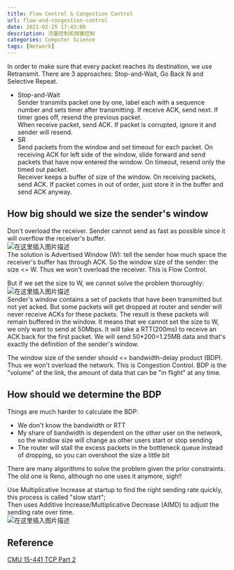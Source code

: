 ```yaml
---
title: Flow Control & Congestion Control
url: flow-and-congestion-control
date: 2021-02-25 17:43:00
description: 流量控制和拥塞控制
categories: Computer Science
tags: [Network]
---
```


In order to make sure that every packet reaches its destination, we use Retransmit. There are 3 approaches: Stop-and-Wait, Go Back N and Selective Repeat.

 - Stop-and-Wait  
Sender transmits packet one by one, label each with a sequence number and sets timer after transmitting. If receive ACK, send next. If timer goes off, resend the previous packet.  
When receive packet, send ACK. If packet is corrupted, ignore it and sender will resend.
 - SR  
Send packets from the window and set timeout for each packet. On receiving ACK for left side of the window, slide forward and send packets that have now entered the window. On timeout, resend only the timed out packet.  
Receiver keeps a buffer of size of the window. On receiving packets, send ACK. If packet comes in out of order, just store it in the buffer and send ACK anyway.

## How big should we size the sender's window
Don't overload the receiver. Sender cannot send as fast as possible since it will overflow the receiver's buffer.   
![在这里插入图片描述](https://img-blog.csdnimg.cn/20200417151819468.png)  
The solution is Advertised Window (W): tell the sender how much space the receiver's buffer has through ACK. So the window size of the sender: the size <= W. Thus we won't overload the receiver. This is Flow Control.

But if we set the size to W, we cannot solve the problem thoroughly:  
![在这里插入图片描述](https://img-blog.csdnimg.cn/2021022516554078.png)  
Sender's window contains a set of packets that have been transmitted but not yet acked. But some packets will get dropped at router and sender will never receive ACKs for these packets. The result is these packets will remain buffered in the window. It means that we cannot set the size to W, we only want to send at 50Mbps. It will take a RTT(200ms) to receive an ACK back for the first packet. We will send 50*200=1.25MB data and that's exactly the definition of the sender's window.

The window size of the sender should <= bandwidth-delay product (BDP). Thus we won't overload the network. This is Congestion Control. BDP is the "volume" of the link, the amount of data that can be "in flight" at any time.

## How should we determine the BDP
Things are much harder to calculate the BDP:

 - We don't know the bandwidth or RTT
 - My share of bandwidth is dependent on the other user on the network, so the window size will change as other users start or stop sending
 - The router will stall the excess packets in the bottleneck queue instead of dropping, so you can overshoot the size a little bit 

There are many algorithms to solve the problem given the prior constraints. The old one is Reno, although no one uses it anymore, sigh!!

Use Multiplicative Increase at startup to find the right sending rate quickly, this process is called "slow start";  
Then uses Additive Increase/Multiplicative Decrease (AIMD) to adjust the sending rate over time.  
![在这里插入图片描述](https://img-blog.csdnimg.cn/20210225174103869.png)

## Reference
[CMU 15-441 TCP Part 2](https://computer-networks.github.io/sp19/lectures.html)